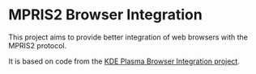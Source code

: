 # MPRIS2 Browser Integration

This project aims to provide better integration of web browsers with the MPRIS2 protocol.

It is based on code from the [KDE Plasma Browser Integration project](https://cgit.kde.org/plasma-browser-integration.git).